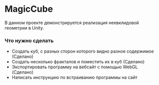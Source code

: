 # MagicCube
В данном проекте демонстрируется реализация неевклидовой геометрии в Unity.

### Что нужно сделать
- Создать куб, с разных сторон которого видно разное содержимое (Сделано)
- Создать несколько фракталов и поместить их в куб (Сделано)
- Экспортировать программу на вебсайт с помощью WebGL (Сделано)
- Написать инструкцию по встраиванию программы на сайт

